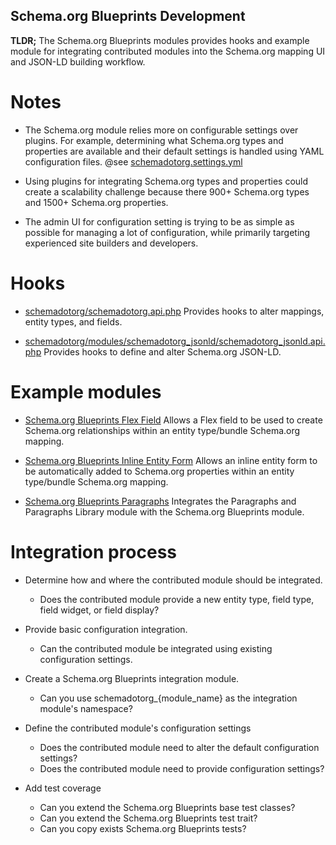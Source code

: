 Schema.org Blueprints Development
---------------------------------

**TLDR;** The Schema.org Blueprints modules provides hooks and example module
for integrating contributed modules into the Schema.org mapping UI and JSON-LD
building workflow.


# Notes

- The Schema.org module relies more on configurable settings over plugins.
  For example, determining what Schema.org types and properties are available
  and their default settings is handled using YAML configuration files.
  @see [schemadotorg.settings.yml](https://git.drupalcode.org/project/schemadotorg/-/blob/1.0.x/config/install/schemadotorg.settings.yml)

- Using plugins for integrating Schema.org types and properties could create a
  scalability challenge because there 900+ Schema.org types and
  1500+ Schema.org properties.

- The admin UI for configuration setting is trying to be as simple as possible
  for managing a lot of configuration, while primarily targeting experienced
  site builders and developers.


# Hooks

- [schemadotorg/schemadotorg.api.php](https://git.drupalcode.org/project/schemadotorg/-/blob/1.0.x/schemadotorg.api.php)
  Provides hooks to alter mappings, entity types, and fields.

- [schemadotorg/modules/schemadotorg_jsonld/schemadotorg_jsonld.api.php](https://git.drupalcode.org/project/schemadotorg/-/blob/1.0.x/modules/schemadotorg_jsonld/schemadotorg_jsonld.api.php)
  Provides hooks to define and alter Schema.org JSON-LD.


# Example modules

- [Schema.org Blueprints Flex Field](https://git.drupalcode.org/project/schemadotorg/-/tree/1.0.x/modules/schemadotorg_flexfield)
  Allows a Flex field to be used to create Schema.org relationships within an
  entity type/bundle Schema.org mapping.

- [Schema.org Blueprints Inline Entity Form](https://git.drupalcode.org/project/schemadotorg/-/tree/1.0.x/modules/schemadotorg_inline_entity_form)
  Allows an inline entity form to be automatically added to Schema.org
  properties within an entity type/bundle Schema.org mapping.

- [Schema.org Blueprints Paragraphs](https://git.drupalcode.org/project/schemadotorg/-/tree/1.0.x/modules/schemadotorg_paragraphs)
  Integrates the Paragraphs and Paragraphs Library module with the Schema.org
  Blueprints module.


# Integration process

- Determine how and where the contributed module should be integrated.
  - Does the contributed module provide a new entity type, field type, field widget,
    or field display?

- Provide basic configuration integration.
  - Can the contributed module be integrated using existing configuration settings.

- Create a Schema.org Blueprints integration module.
  - Can you use schemadotorg_{module_name} as the integration module's
    namespace?

- Define the contributed module's configuration settings
  - Does the contributed module need to alter the default configuration settings?
  - Does the contributed module need to provide configuration settings?

- Add test coverage
  - Can you extend the Schema.org Blueprints base test classes?
  - Can you extend the Schema.org Blueprints test trait?
  - Can you copy exists Schema.org Blueprints tests?

